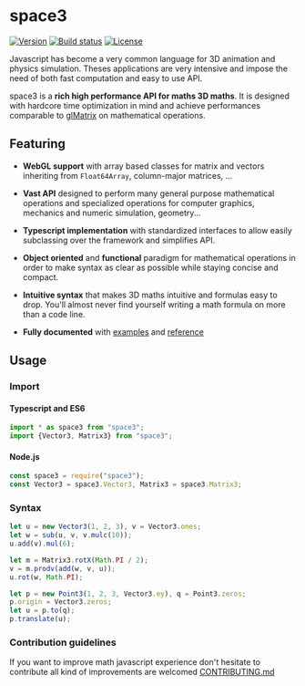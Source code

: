 # space3

[![Version](https://img.shields.io/npm/v/space3.svg?style=flat-square)](https://www.npmjs.com/package/space3)
[![Build status](https://img.shields.io/travis/samiBendou/meca3.svg?style=flat-square)](https://travis-ci.org/samiBendou/space3)
[![License](https://img.shields.io/npm/l/space3.svg?style=flat-square)](https://www.npmjs.com/package/space3)

Javascript has become a very common language for 3D animation and physics simulation.
Theses applications are very intensive and impose the need of both fast computation and 
easy to use API.


space3 is a **rich high performance API for maths 3D maths**. It is designed
with hardcore time optimization in mind and achieve performances comparable to [glMatrix](http://glmatrix.net/) on
mathematical operations.

## Featuring

- **WebGL support** with array based classes for matrix and vectors inheriting from `Float64Array`, column-major matrices, ...

- **Vast API** designed to perform many general purpose mathematical operations and specialized operations 
for computer graphics, mechanics and numeric simulation, geometry...

- **Typescript implementation** with standardized interfaces to allow easily subclassing over the framework and 
simplifies API.

- **Object oriented** and **functional** paradigm for mathematical operations in order to make syntax as clear as possible
while staying concise and compact.

- **Intuitive syntax** that makes 3D maths intuitive and formulas easy to drop. You'll almost never find yourself
writing a math formula on more than a code line.

- **Fully documented** with [examples]() and [reference]()

## Usage

### Import
#### Typescript and ES6

```typescript
import * as space3 from "space3";
import {Vector3, Matrix3} from "space3";
```
#### Node.js
```js
const space3 = require("space3");
const Vector3 = space3.Vector3, Matrix3 = space3.Matrix3;
```

### Syntax

```js
let u = new Vector3(1, 2, 3), v = Vector3.ones;
let w = sub(u, v, v.mulc(10));
u.add(v).mul(6);

let m = Matrix3.rotX(Math.PI / 2);
v = m.prodv(add(w, v, u));
u.rot(w, Math.PI);

let p = new Point3(1, 2, 3, Vector3.ey), q = Point3.zeros;
p.origin = Vector3.zeros;
let u = p.to(q);
p.translate(u);
```

### Contribution guidelines

If you want to improve math javascript experience
don't hesitate to contribute all kind of improvements are welcomed [CONTRIBUTING.md](https://github.com/samiBendou/space3/blob/master/CONTRIBUTING.md)